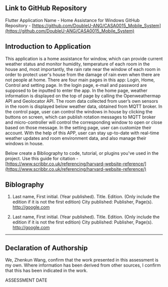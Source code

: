 <!---

---
title: "CASA0015: Mobile System Final Assessment"
author: "ZHENKUN WANG(HARRY)"
date: "22 Apr 2024"
---

-->

## Link to GitHub Repository

Flutter Application Name - Home Assistance for Windows
GitHub Repository - [https://github.com/DoubleU-ANG/CASA0015_Mobile_System](https://github.com/DoubleU-ANG/CASA0015_Mobile_System)

## Introduction to Application

This application is a home assistance for window, which can provide current weather status and monitor humidity, temperature of each room in the house and, most importantly, the rain rate near the window of each room in order to protect user's house from the damage of rain even when there are not people at home. There are four main pages in this app: Login, Home, Control and setting page. In the login page, e-mail and password are supposed to be inputted to enter the app. In the home page, weather information is displayed on the top of page by calling the Openweathermap API and Geolocator API. The room data collected from user’s own sensors in the room is displayed below weather data, obtained from MQTT broker. In the control page, user can control the windows in house by clicking the buttons on screen, which can publish rotation messages to MQTT broker and micro-controller will control the corresponding window to open or close based on those message. In the setting page, user can customize their account. With the help of this APP, user can stay up-to-date with real-time weather updates and room environment data, and also manage their windows in house.

Below create a Bibliography to code, tutorial, or plugins you've used in the project. Use this guide
for citation - [https://www.scribbr.co.uk/referencing/harvard-website-reference/](https://www.scribbr.co.uk/referencing/harvard-website-reference/)

## Biblography

1. Last name, First initial. (Year published). Title. Edition. (Only include the edition if it is not the first edition) City published: Publisher, Page(s). <http://google.com>

2. Last name, First initial. (Year published). Title. Edition. (Only include the edition if it is not the first edition) City published: Publisher, Page(s).  <http://google.com>

----

## Declaration of Authorship

We, Zhenkun Wang, confirm that the work presented in this assessment is my own. Where information has been derived from other sources, I confirm that this has been indicated in the work.




ASSESSMENT DATE
